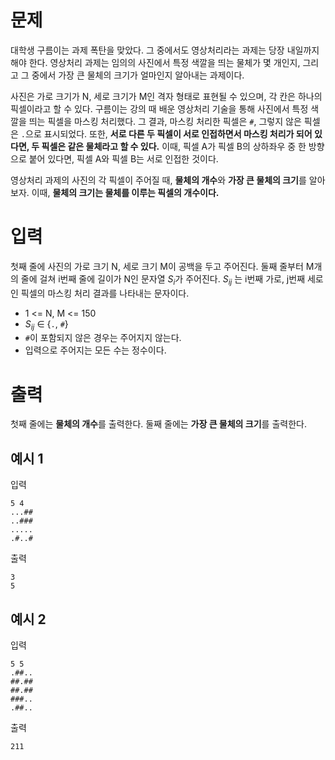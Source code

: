 # 문제

대학생 구름이는 과제 폭탄을 맞았다. 그 중에서도 영상처리라는 과제는 당장 내일까지 해야 한다. 영상처리 과제는 임의의 사진에서 특정 색깔을 띄는 물체가 몇 개인지, 그리고 그 중에서 가장 큰 물체의 크기가 얼마인지 알아내는 과제이다.

사진은 가로 크기가 N, 세로 크기가 M인 격자 형태로 표현될 수 있으며, 각 칸은 하나의 픽셀이라고 할 수 있다. 구름이는 강의 때 배운 영상처리 기술을 통해 사진에서 특정 색깔을 띄는 픽셀을 마스킹 처리했다. 그 결과, 마스킹 처리한 픽셀은 `#`, 그렇지 않은 픽셀은 `.`으로 표시되었다. 또한, **서로 다른 두 픽셀이 서로 인접하면서 마스킹 처리가 되어 있다면, 두 픽셀은 같은 물체라고 할 수 있다.** 이때, 픽셀 A가 픽셀 B의 상하좌우 중 한 방향으로 붙어 있다면, 픽셀 A와 픽셀 B는 서로 인접한 것이다.

영상처리 과제의 사진의 각 픽셀이 주어질 때, **물체의 개수**와 **가장 큰 물체의 크기**를 알아보자. 이때, **물체의 크기는 물체를 이루는 픽셀의 개수이다.**

# 입력

첫째 줄에 사진의 가로 크기 N, 세로 크기 M이 공백을 두고 주어진다.
둘째 줄부터 M개의 줄에 걸쳐 i번째 줄에 길이가 N인 문자열 $S_i$가 주어진다. $S_{ij}$ 는 i번째 가로, j번째 세로인 픽셀의 마스킹 처리 결과를 나타내는 문자이다.

- 1 <= N, M <= 150
- $S_{ij}$ ∈ {`.`, `#`}
- `#`이 포함되지 않은 경우는 주어지지 않는다.
- 입력으로 주어지는 모든 수는 정수이다.

# 출력

첫째 줄에는 **물체의 개수**를 출력한다.
둘째 줄에는 **가장 큰 물체의 크기**를 출력한다.

## 예시 1

입력

```
5 4
...##
..###
.....
.#..#
```

출력

```
3
5
```

## 예시 2

입력

```
5 5
.##..
##.##
##.##
###..
.##..
```

출력

```
211
```
